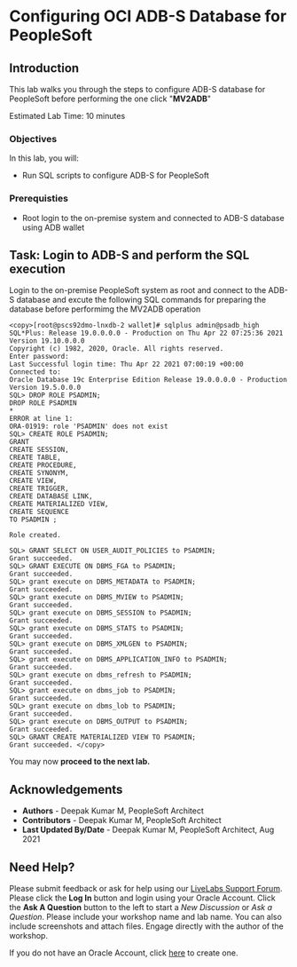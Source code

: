 # Configuring OCI ADB-S Database for PeopleSoft

## Introduction

This lab walks you through the steps to configure ADB-S database for PeopleSoft before performing the one click "**MV2ADB**"

Estimated Lab Time: 10 minutes

### Objectives

In this lab, you will:
* Run SQL scripts to configure ADB-S for PeopleSoft
 

### Prerequisties
* Root login to the on-premise system and connected to ADB-S database using ADB wallet




## Task: Login to ADB-S and perform the SQL execution

Login to the on-premise PeopleSoft system as root and connect to the ADB-S database and excute the following SQL commands for preparing the database before performimg the MV2ADB operation

   ```
<copy>[root@pscs92dmo-lnxdb-2 wallet]# sqlplus admin@psadb_high
SQL*Plus: Release 19.0.0.0.0 - Production on Thu Apr 22 07:25:36 2021
Version 19.10.0.0.0
Copyright (c) 1982, 2020, Oracle. All rights reserved.
Enter password:
Last Successful login time: Thu Apr 22 2021 07:00:19 +00:00
Connected to:
Oracle Database 19c Enterprise Edition Release 19.0.0.0.0 - Production
Version 19.5.0.0.0
SQL> DROP ROLE PSADMIN;
DROP ROLE PSADMIN
*
ERROR at line 1:
ORA-01919: role 'PSADMIN' does not exist
SQL> CREATE ROLE PSADMIN;
GRANT
CREATE SESSION,
CREATE TABLE,
CREATE PROCEDURE,
CREATE SYNONYM,
CREATE VIEW,
CREATE TRIGGER,
CREATE DATABASE LINK,
CREATE MATERIALIZED VIEW,
CREATE SEQUENCE
TO PSADMIN ;

Role created.

SQL> GRANT SELECT ON USER_AUDIT_POLICIES to PSADMIN;
Grant succeeded.
SQL> GRANT EXECUTE ON DBMS_FGA to PSADMIN;
Grant succeeded.
SQL> grant execute on DBMS_METADATA to PSADMIN;
Grant succeeded.
SQL> grant execute on DBMS_MVIEW to PSADMIN;
Grant succeeded.
SQL> grant execute on DBMS_SESSION to PSADMIN;
Grant succeeded.
SQL> grant execute on DBMS_STATS to PSADMIN;
Grant succeeded.
SQL> grant execute on DBMS_XMLGEN to PSADMIN;
Grant succeeded.
SQL> grant execute on DBMS_APPLICATION_INFO to PSADMIN;
Grant succeeded.
SQL> grant execute on dbms_refresh to PSADMIN;
Grant succeeded.
SQL> grant execute on dbms_job to PSADMIN;
Grant succeeded.
SQL> grant execute on dbms_lob to PSADMIN;
Grant succeeded.
SQL> grant execute on DBMS_OUTPUT to PSADMIN;
Grant succeeded.
SQL> GRANT CREATE MATERIALIZED VIEW TO PSADMIN;
Grant succeeded. </copy>
   ```




You may now **proceed to the next lab.**


## Acknowledgements
* **Authors** - Deepak Kumar M, PeopleSoft Architect
* **Contributors** - Deepak Kumar M, PeopleSoft Architect
* **Last Updated By/Date** - Deepak Kumar M, PeopleSoft Architect, Aug 2021

## Need Help?
Please submit feedback or ask for help using our [LiveLabs Support Forum](https://community.oracle.com/tech/developers/categories/Migrate%20SaaS%20to%20OCI). Please click the **Log In** button and login using your Oracle Account. Click the **Ask A Question** button to the left to start a *New Discussion* or *Ask a Question*.  Please include your workshop name and lab name.  You can also include screenshots and attach files.  Engage directly with the author of the workshop.

If you do not have an Oracle Account, click [here](https://profile.oracle.com/myprofile/account/create-account.jspx) to create one.



